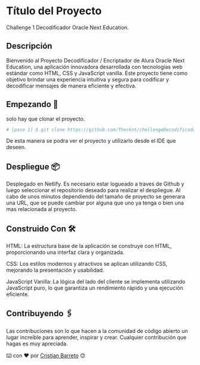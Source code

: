 # Título del Proyecto

Challenge 1 Decodificador Oracle Next Education.

## Descripción

Bienvenido al Proyecto Decodificador / Encriptador de Alura Oracle Next Education, una aplicación innovadora desarrollada con tecnologías web estándar como HTML, CSS y JavaScript vanilla. 
Este proyecto tiene como objetivo brindar una experiencia intuitiva y segura para codificar y decodificar mensajes de manera eficiente y efectiva.

## Empezando 🚀

solo hay que clonar el proyecto.

```bash
# [paso 1] $ git clone https://github.com/Thecknt/chellengeDecodificador.git
```

De esta manera se podra ver el proyecto y utilizarlo desde el IDE que deseen.

## Despliegue 📦

Desplegado en Netlify. Es necesario estar logueado a traves de Github y luego seleccionar el repositorio deseado para realizar el despliegue.
Al cabo de unos minutos dependiendo del tamaño de proyecto se generara una URL, que se puede cambiar por alguna que uno ya tenga o bien una mas relacionada al proyecto.

## Construido Con 🛠️

HTML: La estructura base de la aplicación se construye con HTML, proporcionando una interfaz clara y organizada.

CSS: Los estilos modernos y atractivos se aplican utilizando CSS, mejorando la presentación y usabilidad.

JavaScript Vanilla: La lógica del lado del cliente se implementa utilizando JavaScript puro, lo que garantiza un rendimiento rápido y una ejecución eficiente.

## Contribuyendo 🖇️

Las contribuciones son lo que hacen a la comunidad de código abierto un lugar increíble para aprender, inspirar y crear. Cualquier contribución que hagas es muy apreciada.

⌨️ con ❤️ por [Cristian Barreto]([https://github.com/brayandiazc](https://github.com/Thecknt)https://github.com/Thecknt) 😊
